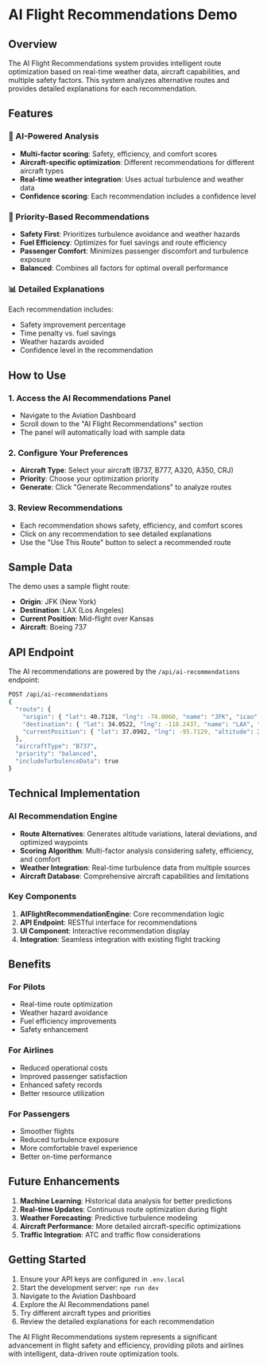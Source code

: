 # AI Flight Recommendations Demo

## Overview
The AI Flight Recommendations system provides intelligent route optimization based on real-time weather data, aircraft capabilities, and multiple safety factors. This system analyzes alternative routes and provides detailed explanations for each recommendation.

## Features

### 🤖 AI-Powered Analysis
- **Multi-factor scoring**: Safety, efficiency, and comfort scores
- **Aircraft-specific optimization**: Different recommendations for different aircraft types
- **Real-time weather integration**: Uses actual turbulence and weather data
- **Confidence scoring**: Each recommendation includes a confidence level

### 🎯 Priority-Based Recommendations
- **Safety First**: Prioritizes turbulence avoidance and weather hazards
- **Fuel Efficiency**: Optimizes for fuel savings and route efficiency
- **Passenger Comfort**: Minimizes passenger discomfort and turbulence exposure
- **Balanced**: Combines all factors for optimal overall performance

### 📊 Detailed Explanations
Each recommendation includes:
- Safety improvement percentage
- Time penalty vs. fuel savings
- Weather hazards avoided
- Confidence level in the recommendation

## How to Use

### 1. Access the AI Recommendations Panel
- Navigate to the Aviation Dashboard
- Scroll down to the "AI Flight Recommendations" section
- The panel will automatically load with sample data

### 2. Configure Your Preferences
- **Aircraft Type**: Select your aircraft (B737, B777, A320, A350, CRJ)
- **Priority**: Choose your optimization priority
- **Generate**: Click "Generate Recommendations" to analyze routes

### 3. Review Recommendations
- Each recommendation shows safety, efficiency, and comfort scores
- Click on any recommendation to see detailed explanations
- Use the "Use This Route" button to select a recommended route

## Sample Data

The demo uses a sample flight route:
- **Origin**: JFK (New York)
- **Destination**: LAX (Los Angeles)
- **Current Position**: Mid-flight over Kansas
- **Aircraft**: Boeing 737

## API Endpoint

The AI recommendations are powered by the `/api/ai-recommendations` endpoint:

```bash
POST /api/ai-recommendations
{
  "route": {
    "origin": { "lat": 40.7128, "lng": -74.0060, "name": "JFK", "icao": "KJFK" },
    "destination": { "lat": 34.0522, "lng": -118.2437, "name": "LAX", "icao": "KLAX" },
    "currentPosition": { "lat": 37.0902, "lng": -95.7129, "altitude": 35000, "timestamp": 1234567890 }
  },
  "aircraftType": "B737",
  "priority": "balanced",
  "includeTurbulenceData": true
}
```

## Technical Implementation

### AI Recommendation Engine
- **Route Alternatives**: Generates altitude variations, lateral deviations, and optimized waypoints
- **Scoring Algorithm**: Multi-factor analysis considering safety, efficiency, and comfort
- **Weather Integration**: Real-time turbulence data from multiple sources
- **Aircraft Database**: Comprehensive aircraft capabilities and limitations

### Key Components
1. **AIFlightRecommendationEngine**: Core recommendation logic
2. **API Endpoint**: RESTful interface for recommendations
3. **UI Component**: Interactive recommendation display
4. **Integration**: Seamless integration with existing flight tracking

## Benefits

### For Pilots
- Real-time route optimization
- Weather hazard avoidance
- Fuel efficiency improvements
- Safety enhancement

### For Airlines
- Reduced operational costs
- Improved passenger satisfaction
- Enhanced safety records
- Better resource utilization

### For Passengers
- Smoother flights
- Reduced turbulence exposure
- More comfortable travel experience
- Better on-time performance

## Future Enhancements

1. **Machine Learning**: Historical data analysis for better predictions
2. **Real-time Updates**: Continuous route optimization during flight
3. **Weather Forecasting**: Predictive turbulence modeling
4. **Aircraft Performance**: More detailed aircraft-specific optimizations
5. **Traffic Integration**: ATC and traffic flow considerations

## Getting Started

1. Ensure your API keys are configured in `.env.local`
2. Start the development server: `npm run dev`
3. Navigate to the Aviation Dashboard
4. Explore the AI Recommendations panel
5. Try different aircraft types and priorities
6. Review the detailed explanations for each recommendation

The AI Flight Recommendations system represents a significant advancement in flight safety and efficiency, providing pilots and airlines with intelligent, data-driven route optimization tools. 